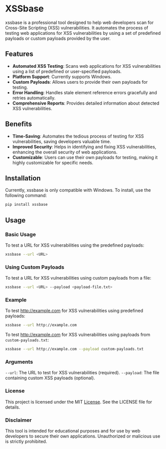 # XSSbase

xssbase is a professional tool designed to help web developers scan for Cross-Site Scripting (XSS) vulnerabilities. It automates the process of testing web applications for XSS vulnerabilities by using a set of predefined payloads or custom payloads provided by the user.

## Features

- **Automated XSS Testing**: Scans web applications for XSS vulnerabilities using a list of predefined or user-specified payloads.
- **Platform Support**: Currently supports Windows.
- **Custom Payloads**: Allows users to provide their own payloads for testing.
- **Error Handling**: Handles stale element reference errors gracefully and retries automatically.
- **Comprehensive Reports**: Provides detailed information about detected XSS vulnerabilities.

## Benefits

- **Time-Saving**: Automates the tedious process of testing for XSS vulnerabilities, saving developers valuable time.
- **Improved Security**: Helps in identifying and fixing XSS vulnerabilities, enhancing the overall security of web applications.
- **Customizable**: Users can use their own payloads for testing, making it highly customizable for specific needs.

## Installation

Currently, xssbase is only compatible with Windows. To install, use the following command:

```sh
pip install xssbase
```

## Usage

### Basic Usage

To test a URL for XSS vulnerabilities using the predefined payloads:
```sh
xssbase --url <URL>
```
### Using Custom Payloads

To test a URL for XSS vulnerabilities using custom payloads from a file:
```sh
xssbase --url <URL> --payload <payload-file.txt>
```
### Example

To test http://example.com for XSS vulnerabilities using predefined payloads:
```sh
xssbase --url http://example.com
```
To test http://example.com for XSS vulnerabilities using payloads from `custom-payloads.txt`:
```sh
xssbase --url http://example.com --payload custom-payloads.txt
```
### Arguments
`--url`: The URL to test for XSS vulnerabilities (required).
`--payload`: The file containing custom XSS payloads (optional).

### License
This project is licensed under the MIT <a href="https://pypi.org/project/xssbase/#description">License</a>. See the LICENSE file for details.

### Disclaimer
This tool is intended for educational purposes and for use by web developers to secure their own applications. Unauthorized or malicious use is strictly prohibited.
